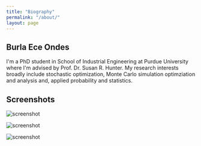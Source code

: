 ```yaml
---
title: "Biography"
permalink: "/about/"
layout: page
---
```


## Burla Ece Ondes

I'm a PhD student in School of Industrial Engineering at Purdue University where I'm advised by Prof. Dr. Susan R. Hunter. My research interests broadly include stochastic optimization, Monte Carlo simulation optimziation and analysis and, applied probability and statistics.

## Screenshots

![screenshot](https://user-images.githubusercontent.com/4943215/109431850-cd711780-7a08-11eb-8601-2763f2ee6bb4.png)

![screenshot](https://user-images.githubusercontent.com/4943215/109431832-b6cac080-7a08-11eb-9c5e-a058680c23a1.png)

![screenshot](https://user-images.githubusercontent.com/4943215/73125194-5f0b8b80-3fa4-11ea-805c-8387187503ad.png)
